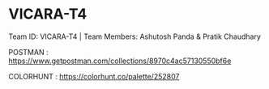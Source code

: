 # VICARA-T4

Team ID: VICARA-T4 | Team Members: Ashutosh Panda &amp; Pratik Chaudhary

POSTMAN : https://www.getpostman.com/collections/8970c4ac57130550bf6e

COLORHUNT : https://colorhunt.co/palette/252807
